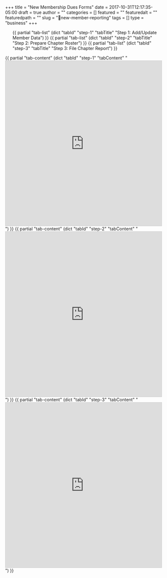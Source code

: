 +++
title = "New Membership Dues Forms"
date = 2017-10-31T12:17:35-05:00
draft = true
author = ""
categories = []
featured = ""
featuredalt = ""
featuredpath = ""
slug = "📢new-member-reporting"
tags = []
type = "business"
+++

<div id="tabs">
  <ul>
    {{ partial "tab-list" (dict "tabId" "step-1" "tabTitle" "Step 1: Add/Update Member Data") }}
	{{ partial "tab-list" (dict "tabId" "step-2" "tabTitle" "Step 2: Prepare Chapter Roster") }}
	{{ partial "tab-list" (dict "tabId" "step-3" "tabTitle" "Step 3: File Chapter Report") }}
  </ul>
  {{ partial "tab-content" (dict "tabId" "step-1" "tabContent" "<iframe class="airtable-embed" src="https://airtable.com/embed/shr2H7Wq67pvL1jfa?backgroundColor=blue" frameborder="0" onmousewheel="" width="100%" height="533" style="background: transparent; border: 1px solid #ccc;"></iframe>") }}
  {{ partial "tab-content" (dict "tabId" "step-2" "tabContent" "<iframe class="airtable-embed" src="https://airtable.com/embed/shrKCUBv1lsYDQyQR?backgroundColor=blue" frameborder="0" onmousewheel="" width="100%" height="533" style="background: transparent; border: 1px solid #ccc;"></iframe>") }}
  {{ partial "tab-content" (dict "tabId" "step-3" "tabContent" "<iframe class="airtable-embed" src="https://airtable.com/embed/shrsuqAUbokzPdXZL?backgroundColor=blue" frameborder="0" onmousewheel="" width="100%" height="533" style="background: transparent; border: 1px solid #ccc;"></iframe>") }}
</div>
